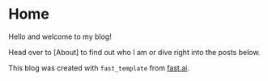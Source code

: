 # Home

Hello and welcome to my blog! 

Head over to [About] to find out who I am or dive right into the posts below. 

This blog was created with `fast_template` from [fast.ai](https://www.fast.ai/2020/01/16/fast_template/).


